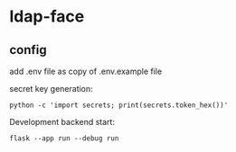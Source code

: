# ldap-face

## config
add .env file as copy of .env.example file

secret key generation:
```
python -c 'import secrets; print(secrets.token_hex())'
```

Development backend start:
```
flask --app run --debug run
```
